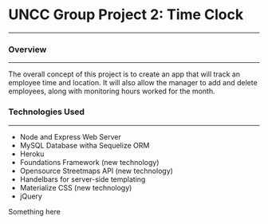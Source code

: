 # UNCC Group Project 2: Time Clock
_______________________________________________________________________________________________________________________

### Overview
_______________________________________________________________________________________________________________________
The overall concept of this project is to create an app that will track an employee time and location.  It will also allow the manager to add and delete employees, along with monitoring hours worked for the month.



### Technologies Used
_______________________________________________________________________________________________________________________
* Node and Express Web Server
* MySQL Database witha Sequelize ORM
* Heroku
* Foundations Framework (new technology)
* Opensource Streetmaps API (new technology)
* Handelbars for server-side templating
* Materialize CSS (new technology)
* jQuery

Something here